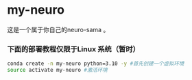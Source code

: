# my-neuro
这是一个属于你自己的neuro-sama 。

### 下面的部署教程仅限于Linux 系统（暂时）

```bash
conda create -n my-neuro python=3.10 -y #首先创建一个虚拟环境
source activate my-neuro #激活环境
```
